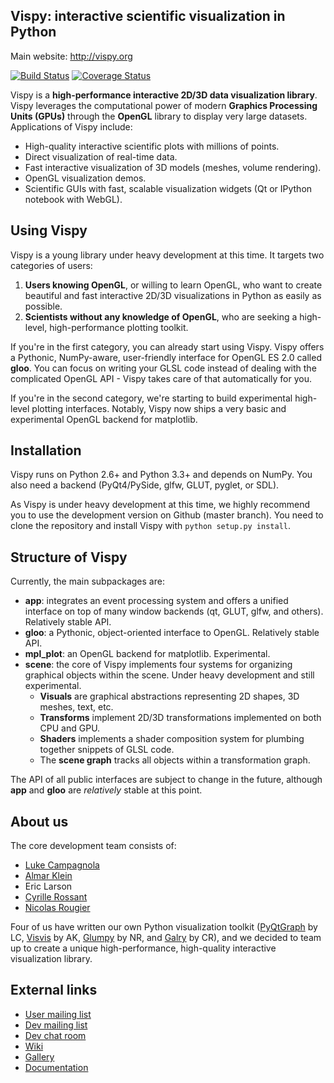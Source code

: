 ## Vispy: interactive scientific visualization in Python

Main website: http://vispy.org

<div>
<a href='https://travis-ci.org/vispy/vispy'><img src='https://travis-ci.org/vispy/vispy.png?branch=master' alt='Build Status' /></a> 
<a href='https://coveralls.io/r/vispy/vispy?branch=master'><img src='https://coveralls.io/repos/vispy/vispy/badge.png?branch=master' alt='Coverage Status' /></a> 
</div>


Vispy is a **high-performance interactive 2D/3D data visualization library**. Vispy leverages the computational power of modern **Graphics Processing Units (GPUs)** through the **OpenGL** library to display very large datasets. Applications of Vispy include:

* High-quality interactive scientific plots with millions of points.
* Direct visualization of real-time data.
* Fast interactive visualization of 3D models (meshes, volume rendering).
* OpenGL visualization demos.
* Scientific GUIs with fast, scalable visualization widgets (Qt or IPython notebook with WebGL).


Using Vispy
-----------

Vispy is a young library under heavy development at this time. It targets two categories of users:

1. **Users knowing OpenGL**, or willing to learn OpenGL, who want to create beautiful and fast interactive 2D/3D visualizations in Python as easily as possible.
2. **Scientists without any knowledge of OpenGL**, who are seeking a high-level, high-performance plotting toolkit.

If you're in the first category, you can already start using Vispy. Vispy offers a Pythonic, NumPy-aware, user-friendly interface for OpenGL ES 2.0 called **gloo**. You can focus on writing your GLSL code instead of dealing with the complicated OpenGL API - Vispy takes care of that automatically for you.

If you're in the second category, we're starting to build experimental high-level plotting interfaces. Notably, Vispy now ships a very basic and experimental OpenGL backend for matplotlib.


Installation
------------

Vispy runs on Python 2.6+ and Python 3.3+ and depends on NumPy. You also need a backend (PyQt4/PySide, glfw, GLUT, pyglet, or SDL).

As Vispy is under heavy development at this time, we highly recommend you to use the development version on Github  (master branch). You need to clone the repository and install Vispy with `python setup.py install`.


Structure of Vispy
------------------

Currently, the main subpackages are:

* **app**: integrates an event processing system and offers a unified interface on top of many window backends (qt, GLUT, glfw, and others). Relatively stable API.
* **gloo**: a Pythonic, object-oriented interface to OpenGL. Relatively stable API.
* **mpl_plot**: an OpenGL backend for matplotlib. Experimental.
* **scene**: the core of Vispy implements four systems for organizing graphical objects within the scene. Under heavy development and still experimental.
    * **Visuals** are graphical abstractions representing 2D shapes, 3D meshes, text, etc.
    * **Transforms** implement 2D/3D transformations implemented on both CPU and GPU.
    * **Shaders** implements a shader composition system for plumbing together snippets of GLSL code.
    * The **scene graph** tracks all objects within a transformation graph.

The API of all public interfaces are subject to change in the future, although **app** and **gloo** are *relatively* stable at this point.


About us
--------

The core development team consists of:

* [Luke Campagnola](http://luke.campagnola.me/)
* [Almar Klein](http://www.almarklein.org/)
* Eric Larson
* [Cyrille Rossant](http://cyrille.rossant.net)
* [Nicolas Rougier](http://www.loria.fr/~rougier/index.html)

Four of us have written our own Python visualization toolkit ([PyQtGraph](http://www.pyqtgraph.org/) by LC, [Visvis](https://code.google.com/p/visvis/) by AK, [Glumpy](https://github.com/rougier/Glumpy) by NR, and [Galry](https://github.com/rossant/galry) by CR), and we decided to team up to create a unique high-performance, high-quality interactive visualization library.


External links
--------------

* [User mailing list](https://groups.google.com/forum/#!forum/vispy>)
* [Dev mailing list](https://groups.google.com/forum/#!forum/vispy-dev>)
* [Dev chat room](https://gitter.im/vispy/vispy>)
* [Wiki](http://github.com/vispy/vispy/wiki)
* [Gallery](http://vispy.org/gallery.html)
* [Documentation](http://vispy.readthedocs.org)
